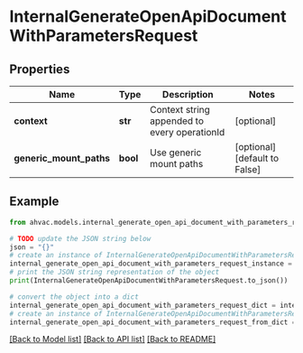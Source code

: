 # InternalGenerateOpenApiDocumentWithParametersRequest


## Properties

Name | Type | Description | Notes
------------ | ------------- | ------------- | -------------
**context** | **str** | Context string appended to every operationId | [optional] 
**generic_mount_paths** | **bool** | Use generic mount paths | [optional] [default to False]

## Example

```python
from ahvac.models.internal_generate_open_api_document_with_parameters_request import InternalGenerateOpenApiDocumentWithParametersRequest

# TODO update the JSON string below
json = "{}"
# create an instance of InternalGenerateOpenApiDocumentWithParametersRequest from a JSON string
internal_generate_open_api_document_with_parameters_request_instance = InternalGenerateOpenApiDocumentWithParametersRequest.from_json(json)
# print the JSON string representation of the object
print(InternalGenerateOpenApiDocumentWithParametersRequest.to_json())

# convert the object into a dict
internal_generate_open_api_document_with_parameters_request_dict = internal_generate_open_api_document_with_parameters_request_instance.to_dict()
# create an instance of InternalGenerateOpenApiDocumentWithParametersRequest from a dict
internal_generate_open_api_document_with_parameters_request_from_dict = InternalGenerateOpenApiDocumentWithParametersRequest.from_dict(internal_generate_open_api_document_with_parameters_request_dict)
```
[[Back to Model list]](../README.md#documentation-for-models) [[Back to API list]](../README.md#documentation-for-api-endpoints) [[Back to README]](../README.md)


